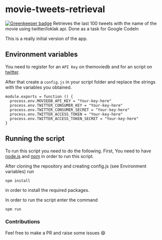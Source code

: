 # movie-tweets-retrieval

[![Greenkeeper badge](https://badges.greenkeeper.io/abdulhannanali/movie-tweets-retrieval.svg)](https://greenkeeper.io/)
Retrieves the last 100 tweets with the name of the movie using twitter/loklak api. Done as a task for Google CodeIn


This is a really initial version of the app.

## Environment variables
You need to register for an `API Key` on themoviedb and for an script on [twitter](http://apps.twitter.com).

After that create a `config.js` in your script folder and replace the strings with the variables you obtained.

```
module.exports = function () {
  process.env.MOVIEDB_API_KEY = "Your-key-here"
  process.env.TWITTER_CONSUMER_KEY = "Your-key-here"
  process.env.TWITTER_CONSUMER_SECRET = "Your-key-here"
  process.env.TWITTER_ACCESS_TOKEN = "Your-key-here"
  process.env.TWITTER_ACCESS_TOKEN_SECRET = "Your-key-here"
}

```

## Running the script
To run this script you need to do the following. First, You need to have [node.js](https://nodejs.org) and [npm](http://npm.com) in order to run this script.

After cloning the repository and creating config.js (see Environment variables) run
```
npm install
```
in order to install the required packages.

In order to run the script enter the command
```
npm run
```

### Contributions
Feel free to make a PR and raise some issues :smile:
